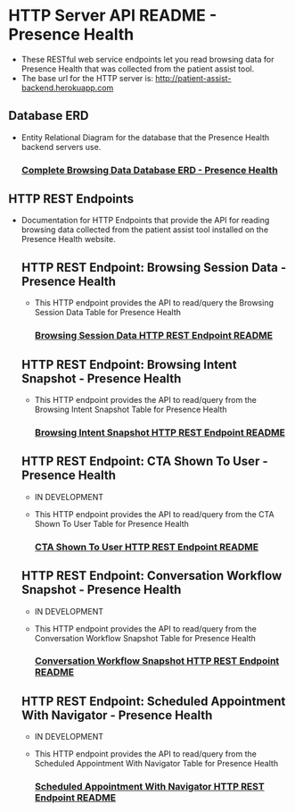 # HTTP Server API README - Presence Health
- These RESTful web service endpoints let you read browsing data for Presence Health that was collected from the patient assist tool.
-  The base url for the HTTP server is: http://patient-assist-backend.herokuapp.com

## Database ERD
- Entity Relational Diagram for the database that the Presence Health backend servers use.

    ### [Complete Browsing Data Database ERD - Presence Health](../../../db_erds/presence_health/full_db_erd.jpg)
 
## HTTP REST Endpoints
- Documentation for HTTP Endpoints that provide the API for reading browsing data collected from the patient assist tool
installed on the Presence Health website.

    ## HTTP REST Endpoint: Browsing Session Data - Presence Health
    - This HTTP endpoint provides the API to read/query the Browsing Session Data Table for Presence Health
    
        ### [Browsing Session Data HTTP REST Endpoint README](presence_browsing_session_data_HTTP_REST_endpoint_README.md)
    
    ## HTTP REST Endpoint: Browsing Intent Snapshot - Presence Health
    - This HTTP endpoint provides the API to read/query from the Browsing Intent Snapshot Table for Presence Health
    
        ### [Browsing Intent Snapshot HTTP REST Endpoint README](presence_browsing_intent_snapshot_HTTP_REST_endpoint_README.md)
    
    ## HTTP REST Endpoint: CTA Shown To User - Presence Health
    - IN DEVELOPMENT
    - This HTTP endpoint provides the API to read/query from the CTA Shown To User Table for Presence Health
    
        ### [CTA Shown To User HTTP REST Endpoint README](presence_cta_shown_to_user_HTTP_REST_endpoint_README.md)
    
    ## HTTP REST Endpoint: Conversation Workflow Snapshot - Presence Health
    - IN DEVELOPMENT
    - This HTTP endpoint provides the API to read/query from the Conversation Workflow Snapshot Table for Presence Health
    
        ### [Conversation Workflow Snapshot HTTP REST Endpoint README](presence_conversation_workflow_snapshot_HTTP_REST_endpoint_README.md)
    
    ## HTTP REST Endpoint: Scheduled Appointment With Navigator - Presence Health
    - IN DEVELOPMENT
    - This HTTP endpoint provides the API to read/query from the Scheduled Appointment With Navigator Table for Presence Health
        
        ### [Scheduled Appointment With Navigator HTTP REST Endpoint README](presence_scheduled_appointment_HTTP_REST_endpoint_README.md)
